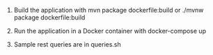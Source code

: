 1. Build the application with
	mvn package dockerfile:build
	or
	./mvnw package dockerfile:build

2. Run the application in a Docker container with
	docker-compose up

3. Sample rest queries are in queries.sh
